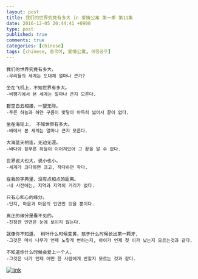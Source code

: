 ```yaml
---
layout: post
title: 我们的世界究竟有多大 in 爱情公寓 第一季 第11集
date: 2016-12-05 20:44:41 +0900
type: post
published: true
comments: true
categories: [chinese]
tags: [chinese, 중국어, 爱情公寓, 애정공우]
---
```

~~~
我们的世界究竟有多大。
-우리들의 세계는 도대체 얼마나 큰가?

坐在飞机上，不知世界有多大。
-비행기에서 본 세계는 얼마나 큰지 모른다.

碧空白云相接，一望无际。
-푸른 하늘과 하얀 구름이 맞닿아 아득히 넓어서 끝이 없다.

坐在海轮上， 不知世界有多大。
-배에서 본 세계는 얼마나 큰지 모른다.

大海蓝天相连，无边无涯。
-바다와 짙푸른 하늘이 이어져있어 그 끝을 알 수 없다.

世界说大也大，说小也小。
-세계가 크다하면 크고, 작다하면 작다.

在我的字典里，没有点和点的距离。
-내 사전에는, 지역과 지역의 거리가 없다.

只有心和心的缘分。
-단지, 마음과 마음의 인연만 있을 뿐이다.

真正的缘分是看不见的。
-진정한 인연은 눈에 보이지 않는다.

就像你不知道， 树叶什么时候变黄，孩子什么时候长出第一颗牙,
-그것은 마치 나무가 언제 노랗게 변하는지, 아이가 언제 첫 이가 났는지 모르는것과 같다.

不知道你什么时候会爱上一个人。
-그것은 너가 언제 어떤 한 사람에게 반할지 모르는 것과 같다.
~~~

[![link](http://img.youtube.com/vi/kknmF101s0o/0.jpg)](https://youtu.be/kknmF101s0o?t=43m53s)

[^1]: 碧空 [bikōng]-명사 푸른 하늘
[^2]: 缘分 [yuanfen]-명사 연분, 인연